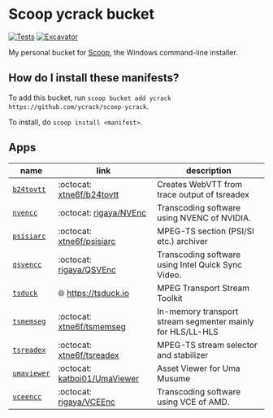 # Scoop ycrack bucket

[![Tests](https://github.com/ycrack/scoop-ycrack/actions/workflows/ci.yml/badge.svg)](https://github.com/ycrack/scoop-ycrack/actions/workflows/ci.yml) [![Excavator](https://github.com/ycrack/scoop-ycrack/actions/workflows/excavator.yml/badge.svg)](https://github.com/ycrack/scoop-ycrack/actions/workflows/excavator.yml)

My personal bucket for [Scoop](https://scoop.sh), the Windows command-line installer.

How do I install these manifests?
---------------------------------

To add this bucket, run `scoop bucket add ycrack https://github.com/ycrack/scoop-ycrack`.

To install, do `scoop install <manifest>`.

Apps
-------

name | link | description
--- | --- | ---
[`b24tovtt`](bucket/b24tovtt.json) | :octocat: [xtne6f/b24tovtt](https://github.com/xtne6f/b24tovtt) | Creates WebVTT from trace output of tsreadex
[`nvencc`](bucket/nvencc.json) | :octocat: [rigaya/NVEnc](https://github.com/rigaya/NVEnc) | Transcoding software using NVENC of NVIDIA.
[`psisiarc`](bucket/psisiarc.json) | :octocat: [xtne6f/psisiarc](https://github.com/xtne6f/psisiarc) | MPEG-TS section (PSI/SI etc.) archiver
[`qsvencc`](bucket/qsvencc.json) | :octocat: [rigaya/QSVEnc](https://github.com/rigaya/QSVEnc) | Transcoding software using Intel Quick Sync Video.
[`tsduck`](bucket/tsduck.json) | :globe_with_meridians: https://tsduck.io | MPEG Transport Stream Toolkit
[`tsmemseg`](bucket/tsmemseg.json) | :octocat: [xtne6f/tsmemseg](https://github.com/xtne6f/tsmemseg) | In-memory transport stream segmenter mainly for HLS/LL-HLS
[`tsreadex`](bucket/tsreadex.json) | :octocat: [xtne6f/tsreadex](https://github.com/xtne6f/tsreadex) | MPEG-TS stream selector and stabilizer
[`umaviewer`](bucket/umaviewer.json) | :octocat: [katboi01/UmaViewer](https://github.com/katboi01/UmaViewer) | Asset Viewer for Uma Musume
[`vceencc`](bucket/vceencc.json) | :octocat: [rigaya/VCEEnc](https://github.com/rigaya/VCEEnc) | Transcoding software using VCE of AMD.
